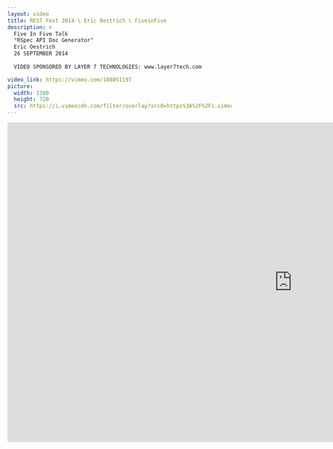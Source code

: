 ```yaml
---
layout: video
title: REST Fest 2014 \ Eric Oestrich \ FiveinFive
description: >
  Five In Five Talk
  "RSpec API Doc Generator"
  Eric Oestrich
  26 SEPTEMBER 2014
  
  VIDEO SPONSORED BY LAYER 7 TECHNOLOGIES: www.layer7tech.com

video_link: https://vimeo.com/108051197
picture:
  width: 1280
  height: 720
  src: https://i.vimeocdn.com/filter/overlay?src0=https%3A%2F%2Fi.vimeocdn.com%2Fvideo%2F491662349_1280x720.jpg&src1=http%3A%2F%2Ff.vimeocdn.com%2Fp%2Fimages%2Fcrawler_play.png
---
```

<iframe src="https://player.vimeo.com/video/108051197?title=0&byline=0&portrait=0&badge=0&autopause=0&player_id=0" width="1280" height="720" frameborder="0" title="REST Fest 2014 \ Eric Oestrich \ FiveinFive" webkitallowfullscreen mozallowfullscreen allowfullscreen></iframe>